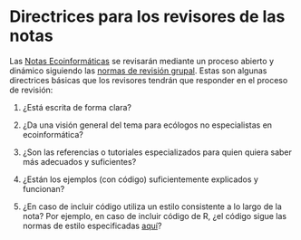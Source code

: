 # Directrices para los revisores de las notas

Las [Notas Ecoinformáticas](https://ecoinfaeet.github.io/website/notas-ecoinformaticas.html) se revisarán mediante un proceso abierto y dinámico siguiendo las [normas de revisión grupal](https://github.com/ecoinfAEET/Notas_Ecosistemas/blob/master/Normas_revision_grupal.MD). Estas son algunas directrices básicas que los revisores tendrán que responder en el proceso de revisión:

1)  ¿Está escrita de forma clara?

2)  ¿Da una visión general del tema para ecólogos no especialistas en ecoinformática?

3)  ¿Son las referencias o tutoriales especializados para quien quiera saber más adecuados y suficientes?

4)  ¿Están los ejemplos (con código) suficientemente explicados y funcionan?

5)  ¿En caso de incluir código utiliza un estilo consistente a lo largo de la nota? Por ejemplo, en caso de incluir código de R, ¿el código sigue las normas de estilo especificadas [aquí](http://adv-r.had.co.nz/Style.html)?
